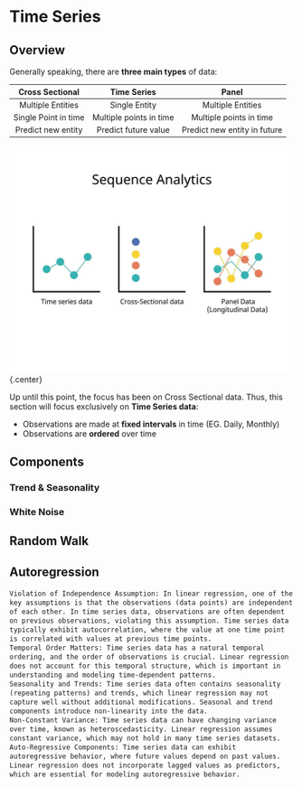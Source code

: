 # **Time Series**

## **Overview**

Generally speaking, there are **three main types** of data:

<center>

| **Cross Sectional**  |     **Time Series**     |          **Panel**           |
| :------------------: | :---------------------: | :--------------------------: |
|  Multiple Entities   |      Single Entity      |      Multiple Entities       |
| Single Point in time | Multiple points in time |   Multiple points in time    |
|  Predict new entity  |  Predict future value   | Predict new entity in future |

</center>

<!-- Obtained from Vecteezy -->
![DATA_TYPES](Assets/10.%20Time%20Series.md/DATA_TYPES.png){.center}

Up until this point, the focus has been on Cross Sectional data. Thus, this section will focus exclusively on **Time Series data**:

* Observations are made at **fixed intervals** in time (EG. Daily, Monthly)
* Observations are **ordered** over time


## **Components**

### **Trend & Seasonality**

### **White Noise**

## **Random Walk**

## **Autoregression**

    Violation of Independence Assumption: In linear regression, one of the key assumptions is that the observations (data points) are independent of each other. In time series data, observations are often dependent on previous observations, violating this assumption. Time series data typically exhibit autocorrelation, where the value at one time point is correlated with values at previous time points.
    Temporal Order Matters: Time series data has a natural temporal ordering, and the order of observations is crucial. Linear regression does not account for this temporal structure, which is important in understanding and modeling time-dependent patterns.
    Seasonality and Trends: Time series data often contains seasonality (repeating patterns) and trends, which linear regression may not capture well without additional modifications. Seasonal and trend components introduce non-linearity into the data.
    Non-Constant Variance: Time series data can have changing variance over time, known as heteroscedasticity. Linear regression assumes constant variance, which may not hold in many time series datasets.
    Auto-Regressive Components: Time series data can exhibit autoregressive behavior, where future values depend on past values. Linear regression does not incorporate lagged values as predictors, which are essential for modeling autoregressive behavior.